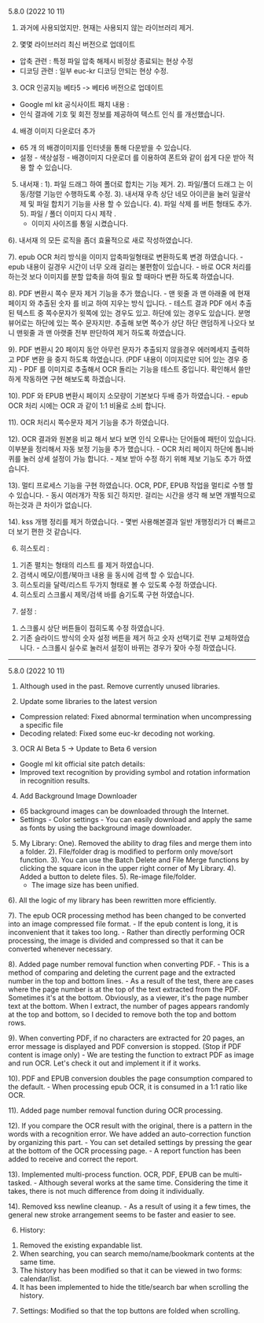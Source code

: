 
5.8.0 (2022 10 11)

1. 과거에 사용되었지만. 현재는 사용되지 않는 라이브러리 제거. 

2. 몇몇 라이브러리 최신 버전으로 업데이트 
  - 압축 관련 : 특정 파일 압축 해제시 비정상 종료되는 현상 수정 
  - 디코딩 관련 :  일부 euc-kr 디코딩 안되는 현상 수정. 


3. OCR 인공지능 베타5 -> 베타6 버전으로 업데이트  
  - Google ml kit 공식사이트 패치 내용 : 
  - 인식 결과에 기호 및 회전 정보를 제공하여 텍스트 인식 를 개선했습니다.

4. 배경 이미지 다운로더 추가 
  - 65 개 의 배경이미지를 인터넷을 통해 다운받을 수 있습니다. 
  - 설정 - 색상설정 - 배경이미지 다운로더 를 이용하여 폰트와 같이 쉽게 다운 받아 적용 할 수 있습니다. 

5. 내서재 : 
  1). 파일 드래그 하여 폴더로 합치는 기능 제거.
  2). 파일/폴더 드래그 는 이동/정렬 기능만 수행하도록 수정. 
  3). 내서재 우측 상단 네모 아이콘을 눌러 일괄삭제 및 파일 합치기 기능을 사용 할 수 있습니다. 
  4). 파일 삭제 를 버튼 형태도 추가. 
  5). 파일 / 폴더 이미지 다시 제작 . 
   - 이미지 사이즈를 통일 시켰습니다. 

  6). 내서재 의 모든 로직을 좀더 효율적으로 새로 작성하였습니다. 

  7). epub OCR 처리 방식을 이미지 압축파일형태로 변환하도록 변경 하였습니다. 
    - epub 내용이 길경우 시간이 너무 오래 걸리는 불편함이 있습니다. 
    - 바로 OCR 처리를 하는것 보다 이미지를 분할 압축을 하여 필요 할 때마다 변환 하도록 하였습니다. 

  8). PDF 변환시 쪽수 문자 제거 기능을 추가 했습니다. 
    - 맨 윗줄 과 맨 아래줄 에 현재 페이지 와 추출된 숫자 를 비교 하여 지우는 방식 입니다. 
    - 테스트 결과 PDF 에서 추출된 텍스트 중 쪽수문자가 윗쪽에 있는 경우도 있고. 하단에 있는 경우도 있습니다. 분명 뷰어로는 하단에 있는 쪽수 문자지만. 추출해 보면 쪽수가 상단 하단 랜덤하게 나오다 보니 맨윗줄 과 맨 아랫줄 전부 판단하여 제거 하도록 하였습니다. 

  9).  PDF 변환시 20 페이지 동안 아무런 문자가 추출되지 않을경우 에러메세지 출력하고 PDF 변환 을 중지 하도록 하였습니다. (PDF 내용이 이미지로만 되어 있는 경우 중지)
    - PDF 를 이미지로 추출해서 OCR 돌리는 기능을 테스트 중입니다. 확인해서 쓸만하게 작동하면 구현 해보도록 하겠습니다. 

  10). PDF 와 EPUB 변환시 페이지 소모량이 기본보다 두배 증가 하였습니다. 
    - epub OCR 처리 시에는 OCR 과 같이 1:1 비율로 소비 합니다. 
  
  11). OCR 처리시 쪽수문자 제거 기능을 추가 하였습니다. 

  12). OCR 결과와 원본을 비교 해서 보다 보면 인식 오류나는 단어들에 패턴이 있습니다. 이부분을 정리해서 자동 보정 기능을 추가 했습니다.
    - OCR 처리 페이지 하단에 톱니바퀴를 눌러 상세 설정이 가능 합니다. 
    - 제보 받아 수정 하기 위해 제보 기능도 추가 하였습니다.
  

  13). 멀티 프로세스 기능을 구현 하였습니다. OCR, PDF, EPUB 작업을 멀티로 수행 할 수 있습니다. 
    - 동시 여러개가 작동 되긴 하지만. 걸리는 시간을 생각 해 보면 개별적으로 하는것과 큰 차이가 없습니다. 

  14). kss 개행 정리를 제거 하였습니다. 
    - 몇번 사용해본결과 일반 개행정리가 더 빠르고 더 보기 편한 것 같습니다. 

6. 히스토리 : 
  1) 기존 펼치는 형태의 리스트 를 제거 하였습니다. 
  2) 검색시 메모/이름/북마크 내용 을 동시에 검색 할 수 있습니다. 
  3) 히스토리을 달력/리스트 두가지 형태로 볼 수 있도록 수정 하였습니다. 
  4) 히스토리 스크롤시 제목/검색 바를 숨기도록 구현 하였습니다. 

7. 설정 : 
  1) 스크롤시 상단 버튼들이 접히도록 수정 하였습니다. 
  2) 기존 슬라이드 방식의 숫자 설정 버튼을 제거 하고 숫자 선택기로 전부 교체하였습니다. 
    - 스크롤시 실수로 눌러서 설정이 바뀌는 경우가 잦아 수정 하였습니다. 
  

---

5.8.0 (2022 10 11)
1. Although used in the past. Remove currently unused libraries.

2. Update some libraries to the latest version
  - Compression related: Fixed abnormal termination when uncompressing a specific file
  - Decoding related: Fixed some euc-kr decoding not working.


3. OCR AI Beta 5 -> Update to Beta 6 version
  - Google ml kit official site patch details:
  - Improved text recognition by providing symbol and rotation information in recognition results.

4. Add Background Image Downloader
  - 65 background images can be downloaded through the Internet.
  - Settings - Color settings - You can easily download and apply the same as fonts by using the background image downloader.

5. My Library:
  One). Removed the ability to drag files and merge them into a folder.
  2). File/folder drag is modified to perform only move/sort function.
  3). You can use the Batch Delete and File Merge functions by clicking the square icon in the upper right corner of My Library.
  4). Added a button to delete files.
  5). Re-image file/folder.
   - The image size has been unified.

  6). All the logic of my library has been rewritten more efficiently.

  7). The epub OCR processing method has been changed to be converted into an image compressed file format.
    - If the epub content is long, it is inconvenient that it takes too long.
    - Rather than directly performing OCR processing, the image is divided and compressed so that it can be converted whenever necessary.

  8). Added page number removal function when converting PDF.
    - This is a method of comparing and deleting the current page and the extracted number in the top and bottom lines.
    - As a result of the test, there are cases where the page number is at the top of the text extracted from the PDF. Sometimes it's at the bottom. Obviously, as a viewer, it's the page number text at the bottom. When I extract, the number of pages appears randomly at the top and bottom, so I decided to remove both the top and bottom rows.

  9). When converting PDF, if no characters are extracted for 20 pages, an error message is displayed and PDF conversion is stopped. (Stop if PDF content is image only)
    - We are testing the function to extract PDF as image and run OCR. Let's check it out and implement it if it works.

  10). PDF and EPUB conversion doubles the page consumption compared to the default.
    - When processing epub OCR, it is consumed in a 1:1 ratio like OCR.
  
  11). Added page number removal function during OCR processing.

  12). If you compare the OCR result with the original, there is a pattern in the words with a recognition error. We have added an auto-correction function by organizing this part.
    - You can set detailed settings by pressing the gear at the bottom of the OCR processing page.
    - A report function has been added to receive and correct the report.
  

  13). Implemented multi-process function. OCR, PDF, EPUB can be multi-tasked.
    - Although several works at the same time. Considering the time it takes, there is not much difference from doing it individually.

  14). Removed kss newline cleanup.
    - As a result of using it a few times, the general new stroke arrangement seems to be faster and easier to see.

6. History:
  1) Removed the existing expandable list.
  2) When searching, you can search memo/name/bookmark contents at the same time.
  3) The history has been modified so that it can be viewed in two forms: calendar/list.
  4) It has been implemented to hide the title/search bar when scrolling the history.

7. Settings: Modified so that the top buttons are folded when scrolling.